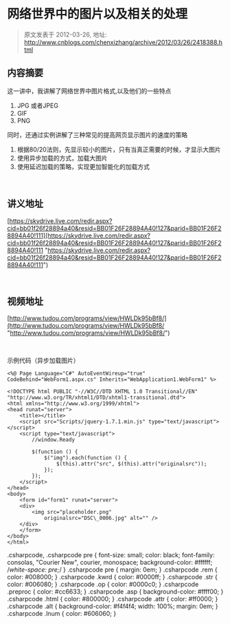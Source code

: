 # 网络世界中的图片以及相关的处理 
> 原文发表于 2012-03-26, 地址: http://www.cnblogs.com/chenxizhang/archive/2012/03/26/2418388.html 


内容摘要
----

 这一讲中，我讲解了网络世界中图片格式,以及他们的一些特点

 1. JPG 或者JPEG
2. GIF
3. PNG

 同时，还通过实例讲解了三种常见的提高网页显示图片的速度的策略

 1. 根据80/20法则，先显示较小的图片，只有当真正需要的时候，才显示大图片
2. 使用异步加载的方式，加载大图片
3. 使用延迟加载的策略，实现更加智能化的加载方式

  

 讲义地址
----

 [https://skydrive.live.com/redir.aspx?cid=bb01f26f28894a40&resid=BB01F26F28894A40!127&parid=BB01F26F28894A40!111](https://skydrive.live.com/redir.aspx?cid=bb01f26f28894a40&resid=BB01F26F28894A40!127&parid=BB01F26F28894A40!111 "https://skydrive.live.com/redir.aspx?cid=bb01f26f28894a40&resid=BB01F26F28894A40!127&parid=BB01F26F28894A40!111")

  

 视频地址
----

 [http://www.tudou.com/programs/view/HWLDk95bBf8/](http://www.tudou.com/programs/view/HWLDk95bBf8/ "http://www.tudou.com/programs/view/HWLDk95bBf8/")

   

 示例代码（异步加载图片）


```
<%@ Page Language="C#" AutoEventWireup="true" CodeBehind="WebForm1.aspx.cs" Inherits="WebApplication1.WebForm1" %>

<!DOCTYPE html PUBLIC "-//W3C//DTD XHTML 1.0 Transitional//EN" "http://www.w3.org/TR/xhtml1/DTD/xhtml1-transitional.dtd">
<html xmlns="http://www.w3.org/1999/xhtml">
<head runat="server">
    <title></title>
    <script src="Scripts/jquery-1.7.1.min.js" type="text/javascript"></script>
    <script type="text/javascript">
        //window.Ready

        $(function () {
            $("img").each(function () {
                $(this).attr("src", $(this).attr("originalsrc"));
            });
        });
    </script>
</head>
<body>
    <form id="form1" runat="server">
    <div>
        <img src="placeholder.png" 
            originalsrc="DSC\_0006.jpg" alt="" />
    </div>
    </form>
</body>
</html>

```

.csharpcode, .csharpcode pre
{
 font-size: small;
 color: black;
 font-family: consolas, "Courier New", courier, monospace;
 background-color: #ffffff;
 /*white-space: pre;*/
}
.csharpcode pre { margin: 0em; }
.csharpcode .rem { color: #008000; }
.csharpcode .kwrd { color: #0000ff; }
.csharpcode .str { color: #006080; }
.csharpcode .op { color: #0000c0; }
.csharpcode .preproc { color: #cc6633; }
.csharpcode .asp { background-color: #ffff00; }
.csharpcode .html { color: #800000; }
.csharpcode .attr { color: #ff0000; }
.csharpcode .alt 
{
 background-color: #f4f4f4;
 width: 100%;
 margin: 0em;
}
.csharpcode .lnum { color: #606060; }
